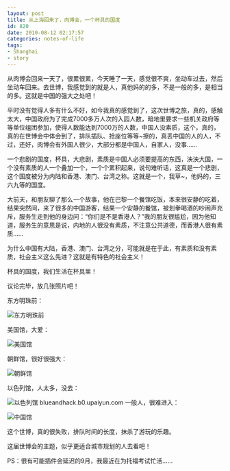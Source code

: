 ```yaml
---
layout: post
title: 从上海回来了，肉博会，一个杯具的国度
id: 820
date: 2010-08-12 02:17:57
categories: notes-of-life
tags:
- Shanghai
- story
---
```


从肉博会回来一天了，很累很累，今天睡了一天，感觉很不爽，坐动车过去，然后坐动车回来。去世博，我感觉到的就是人，真他妈的的多，不是一般的多，是相当的多。这就是中国的强大之处吧！<!-- more -->

平时没有觉得人多有什么不好，如今我真的感觉到了，这次世博之旅，真的，感触太大，中国政府为了完成7000多万人次的入园人数，暗地里要求一些机关政府等等单位组团参加，使得人数能达到7000万的人数，中国人没素质，这个，真的，真的在世博会中体会到了，排队插队、抢座位等等~擦的，真丢中国的人的人，不过，还好，肉博会有外国人很少，大部分都是中国人，自家人，没事……

一个悲剧的国度，杯具，大悲剧，素质是中国人必须要提高的东西，泱泱大国，一个没有素质的人一个叠加一个，一个个累积起来，说句难听话，这真是一个悲剧，这个国度被分为内陆和香港、澳门、台湾之称。这就是一个，我草~，他妈的，三六九等的国度。

大前天，和朋友聊了那么一个故事，他在巴黎一个餐馆吃饭，本来很安静的吃着，结果突然间，来了很多的中国游客，结果一个安静的餐馆，被划拳喝酒的吵闹声充斥，服务生走到他的身边问：“你们是不是香港人？”我的朋友很尴尬，因为他知道，服务生的意思是说，内地的人很没有素质，不注意公共道德，而香港人很有素质……

为什么中国有大陆，香港、澳门、台湾之分，可能就是在于此，有素质和没有素质，社会主义这么先进？这就是有特色的社会主义！

杯具的国度，我们生活在杯具里！

议论完毕，放几张照片吧！

东方明珠前：

![东方明珠前](https://cdn.blueandhack.com/wp-content/uploads/2010/08/P1000347_thumb.jpg)

美国馆，大爱：

![美国馆](https://cdn.blueandhack.com/wp-content/uploads/2010/08/P1000442_thumb.jpg)

朝鲜馆，很好很强大：

![朝鲜馆](https://cdn.blueandhack.com/wp-content/uploads/2010/08/P1000476_thumb.jpg)

以色列馆，人太多，没去：

![以色列馆](https://cdn.blueandhack.com/wp-content/uploads/2010/08/P1000409_thumb.jpg)
blueandhack.b0.upaiyun.com
一般人，很难进入：

![中国馆](https://cdn.blueandhack.com/wp-content/uploads/2010/08/P1000410_thumb.jpg)

这个世博，真的很失败，排队时间的长度，抹杀了游玩的乐趣。

这届世博会的主题，似乎更适合城市规划的人去看吧！

PS：很有可能插件会延迟的9月，我最近在为托福考试忙活……

